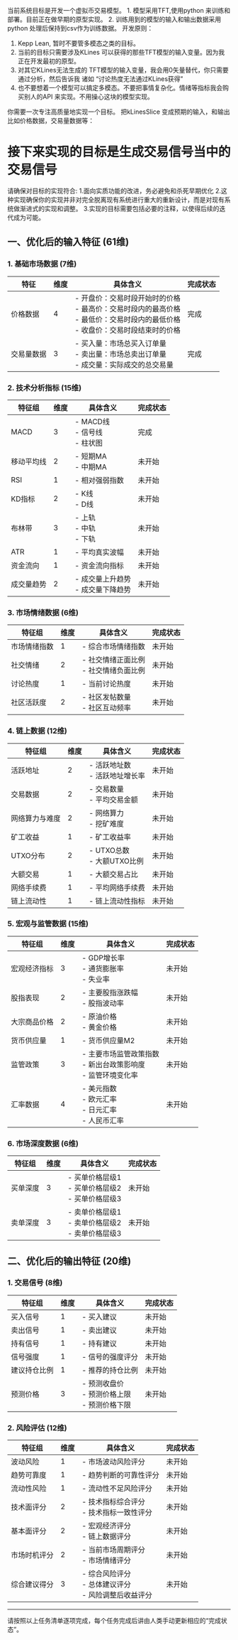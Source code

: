 当前系统目标是开发一个虚拟币交易模型。
    1. 模型采用TFT,使用python 来训练和部署。目前正在做早期的原型实现。
    2. 训练用到的模型的输入和输出数据采用python 处理后保持到csv作为训练数据。
开发原则：
1. Kepp Lean, 暂时不要管多模态之类的目标。
2. 当前的目标只需要涉及KLines 可以获得的那些TFT模型的输入变量。因为我正在开发最初的原型。
3. 对其它KLines无法生成的 TFT模型的输入变量，我会用0矢量替代，你只需要通过分析，然后告诉我 诸如 “讨论热度无法通过KLines获得”
4. 也不要想着一个模型可以搞定多模态。不要把事情复杂化。情绪等指标我会购买别人的API 来实现。不用操心这块的模型实现。

你需要一次专注高质量地实现一个目标。 把kLinesSlice 变成预期的输入，和输出 比如价格数据，交易量数据等：
# 接下来实现的目标是生成交易信号当中的交易信号

请确保对目标的实现符合:
	1.面向实质功能的改进，务必避免和杀死早期优化
	2.这种实现确保你的实现并非对完全脱离现有系统进行重大的重新设计，而是对现有系统做渐进式的实现和调整。
    3.实现的目标需要包括必要的注释，以使得后续的迭代成为可能。

## 一、优化后的输入特征 (61维)

### 1. 基础市场数据 (7维)

| 特征       | 维度 | 具体含义                                                                                                                                               | 完成状态   |
|------------|------|--------------------------------------------------------------------------------------------------------------------------------------------------------|------------|
| 价格数据   | 4    | - 开盘价：交易时段开始时的价格<br>- 最高价：交易时段内的最高价格<br>- 最低价：交易时段内的最低价格<br>- 收盘价：交易时段结束时的价格                     | 完成     |
| 交易量数据 | 3    | - 买入量：市场总买入订单量<br>- 卖出量：市场总卖出订单量<br>- 成交量：实际成交的总交易量                                                                 | 完成     |

### 2. 技术分析指标 (15维)

| 特征组         | 维度 | 具体含义                                                                                               | 完成状态   |
|----------------|------|--------------------------------------------------------------------------------------------------------|------------|
| MACD           | 3    | - MACD线<br>- 信号线<br>- 柱状图                                                                        | 完成     |
| 移动平均线     | 2    | - 短期MA<br>- 中期MA                                                                                     | 未开始     |
| RSI            | 1    | - 相对强弱指数                                                                                            | 未开始     |
| KD指标         | 2    | - K线<br>- D线                                                                                            | 未开始     |
| 布林带         | 3    | - 上轨<br>- 中轨<br>- 下轨                                                                                 | 未开始     |
| ATR            | 1    | - 平均真实波幅                                                                                            | 未开始     |
| 资金流向       | 1    | - 资金流向指标                                                                                            | 未开始     |
| 成交量趋势     | 2    | - 成交量上升趋势<br>- 成交量下降趋势                                                                      | 未开始     |

### 3. 市场情绪数据 (6维)

| 特征组       | 维度 | 具体含义                                                                                     | 完成状态   |
|--------------|------|----------------------------------------------------------------------------------------------|------------|
| 市场情绪指数 | 1    | - 综合市场情绪指数                                                                            | 未开始     |
| 社交情绪     | 2    | - 社交情绪正面比例<br>- 社交情绪负面比例                                                      | 未开始     |
| 讨论热度     | 1    | - 当前讨论热度                                                                                | 未开始     |
| 社区活跃度   | 2    | - 社区发帖数量<br>- 社区互动频率                                                                | 未开始     |

### 4. 链上数据 (12维)

| 特征组           | 维度 | 具体含义                                                                                     | 完成状态   |
|------------------|------|----------------------------------------------------------------------------------------------|------------|
| 活跃地址         | 2    | - 活跃地址数<br>- 活跃地址增长率                                                              | 未开始     |
| 交易数据         | 2    | - 交易数量<br>- 平均交易金额                                                                    | 未开始     |
| 网络算力与难度   | 2    | - 网络算力<br>- 挖矿难度                                                                        | 未开始     |
| 矿工收益         | 1    | - 矿工收益率                                                                                    | 未开始     |
| UTXO分布        | 2    | - UTXO总数<br>- 大额UTXO比例                                                                    | 未开始     |
| 大额交易         | 1    | - 大额交易占比                                                                                  | 未开始     |
| 网络手续费       | 1    | - 平均网络手续费                                                                                | 未开始     |
| 链上流动性       | 1    | - 链上流动性指标                                                                                | 未开始     |

### 5. 宏观与监管数据 (15维)

| 特征组             | 维度 | 具体含义                                                                                     | 完成状态   |
|--------------------|------|----------------------------------------------------------------------------------------------|------------|
| 宏观经济指标       | 3    | - GDP增长率<br>- 通货膨胀率<br>- 失业率                                                        | 未开始     |
| 股指表现           | 2    | - 主要股指涨跌幅<br>- 股指波动率                                                                | 未开始     |
| 大宗商品价格       | 2    | - 原油价格<br>- 黄金价格                                                                        | 未开始     |
| 货币供应量         | 1    | - 货币供应量M2                                                                                 | 未开始     |
| 监管政策           | 3    | - 主要市场监管政策指数<br>- 新出台政策影响度<br>- 监管环境变化率                                | 未开始     |
| 汇率数据           | 4    | - 美元指数<br>- 欧元汇率<br>- 日元汇率<br>- 人民币汇率                                          | 未开始     |

### 6. 市场深度数据 (6维)

| 特征组     | 维度 | 具体含义                                                                                     | 完成状态   |
|------------|------|----------------------------------------------------------------------------------------------|------------|
| 买单深度   | 3    | - 买单价格层级1<br>- 买单价格层级2<br>- 买单价格层级3                                          | 未开始     |
| 卖单深度   | 3    | - 卖单价格层级1<br>- 卖单价格层级2<br>- 卖单价格层级3                                          | 未开始     |

## 二、优化后的输出特征 (20维)

### 1. 交易信号 (8维)

| 特征组       | 维度 | 具体含义                                                                                     | 完成状态   |
|--------------|------|----------------------------------------------------------------------------------------------|------------|
| 买入信号     | 1    | - 买入建议                                                                                    | 未开始     |
| 卖出信号     | 1    | - 卖出建议                                                                                    | 未开始     |
| 持有信号     | 1    | - 持有建议                                                                                    | 未开始     |
| 信号强度     | 1    | - 信号的强度评分                                                                              | 未开始     |
| 建议持仓比例 | 1    | - 推荐的持仓比例                                                                              | 未开始     |
| 预测价格     | 3    | - 预测收盘价<br>- 预测价格上限<br>- 预测价格下限                                              | 未开始     |

### 2. 风险评估 (12维)

| 特征组           | 维度 | 具体含义                                                                                     | 完成状态   |
|------------------|------|----------------------------------------------------------------------------------------------|------------|
| 波动风险         | 1    | - 市场波动风险评分                                                                            | 未开始     |
| 趋势可靠度       | 1    | - 趋势判断的可靠性评分                                                                        | 未开始     |
| 流动性风险       | 1    | - 流动性不足风险评分                                                                          | 未开始     |
| 技术面评分       | 2    | - 技术指标综合评分<br>- 技术指标一致性评分                                                    | 未开始     |
| 基本面评分       | 2    | - 宏观经济评分<br>- 链上数据评分                                                              | 未开始     |
| 市场时机评分     | 2    | - 当前市场周期评分<br>- 市场情绪评分                                                          | 未开始     |
| 综合建议得分     | 3    | - 综合风险评分<br>- 总体建议评分<br>- 风险调整后收益评分                                      | 未开始     |

---

请按照以上任务清单逐项完成，每个任务完成后讲由人类手动更新相应的“完成状态”。